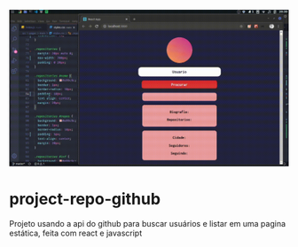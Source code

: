 ![](/public/image.gif)
# project-repo-github
Projeto usando a api do github para buscar usuários e listar em uma pagina estática, feita com react e javascript 

